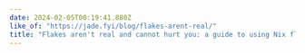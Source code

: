 ```yaml
---
date: 2024-02-05T00:19:41.880Z
like_of: "https://jade.fyi/blog/flakes-arent-real/"
title: "Flakes aren't real and cannot hurt you: a guide to using Nix flakes the non-flake way - jade's www site"
---
```

